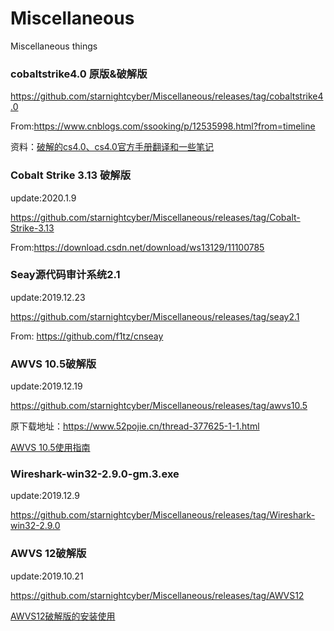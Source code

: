 # Miscellaneous
Miscellaneous things

### cobaltstrike4.0 原版&破解版

https://github.com/starnightcyber/Miscellaneous/releases/tag/cobaltstrike4.0

From:https://www.cnblogs.com/ssooking/p/12535998.html?from=timeline

资料：[破解的cs4.0、cs4.0官方手册翻译和一些笔记](https://github.com/Snowming04/CobaltStrike4.0_related)

### Cobalt Strike 3.13 破解版
update:2020.1.9

https://github.com/starnightcyber/Miscellaneous/releases/tag/Cobalt-Strike-3.13

From:https://download.csdn.net/download/ws13129/11100785

### Seay源代码审计系统2.1
update:2019.12.23

https://github.com/starnightcyber/Miscellaneous/releases/tag/seay2.1

From: https://github.com/f1tz/cnseay

### AWVS 10.5破解版
update:2019.12.19

https://github.com/starnightcyber/Miscellaneous/releases/tag/awvs10.5

原下载地址：https://www.52pojie.cn/thread-377625-1-1.html

[AWVS 10.5使用指南](https://www.cnblogs.com/Hi-blog/p/AWVS-User-Guide.html)

### Wireshark-win32-2.9.0-gm.3.exe
update:2019.12.9

https://github.com/starnightcyber/Miscellaneous/releases/tag/Wireshark-win32-2.9.0

### AWVS 12破解版
update:2019.10.21

https://github.com/starnightcyber/Miscellaneous/releases/tag/AWVS12

[AWVS12破解版的安装使用](https://www.cnblogs.com/Hi-blog/p/AWVS12.html)

